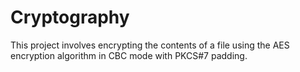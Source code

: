 # Cryptography
This project involves encrypting the contents of a file using the AES encryption algorithm in CBC mode with PKCS#7 padding. 
